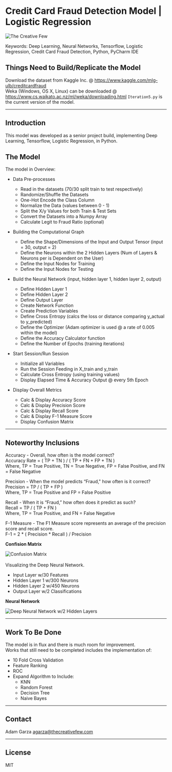 # Credit Card Fraud Detection Model  |  Logistic Regression

![The Creative Few](http://thecreativefew.com/assets/images/creative_few_logo.svg)

Keywords: Deep Learning, Neural Networks, Tensorflow, Logistic Regression, Credit Card Fraud Detection, Python, PyCharm IDE

## Things Need to Build/Replicate the Model
Download the dataset from Kaggle Inc. @ https://www.kaggle.com/mlg-ulb/creditcardfraud <br />
Weka (Windows, OS X, Linux) can be downloaded @ https://www.cs.waikato.ac.nz/ml/weka/downloading.html
`Iteration5.py` is the current version of the model. <br />

---

## Introduction
This model was developed as a senior project build, implementing Deep Learning, Tensorflow, Logistic Regression, in Python.

## The Model
The model in Overview:
  - Data Pre-processes
    - Read in the datasets (70/30 split train to test respectively) 
    - Randomize/Shuffle the Datasets
    - One-Hot Encode the Class Column
    - Normalize the Data (values between 0 - 1)
    - Split the X/y Values for both Train & Test Sets
    - Convert the Datasets into a Numpy Array
    - Calculate Legit to Fraud Ratio (optional)

  - Building the Computational Graph
    - Define the Shape/Dimensions of the Input and Output Tensor (input = 30, output = 2)
    - Define the Neurons within the 2 Hidden Layers (Num of Layers & Neurons per is Dependent on the User)
    - Define the Input Nodes for Training
    - Define the Input Nodes for Testing
    
  - Build the Neural Network (input, hidden layer 1, hidden layer 2, output)
    - Define Hidden Layer 1
    - Define Hidden Layer 2
    - Define Output Layer
    - Create Network Function
    - Create Prediction Variables
    - Define Cross Entropy (calcs the loss or distance comparing y_actual to y_predicted)
    - Define the Optimizer (Adam optimizer is used @ a rate of 0.005 within the model)
    - Define the Accuracy Calculator function
    - Define the Number of Epochs (training iterations)
    
 - Start Session/Run Session
   - Initialize all Variables
   - Run the Session Feeding in X_train and y_train
   - Calculate Cross Entropy (using training values)
   - Display Elapsed Time & Accuracy Output @ every 5th Epoch
 
 - Display Overall Metrics
   - Calc & Display Accuracy Score
   - Calc & Display Precision Score
   - Calc & Display Recall Score
   - Calc & Display F-1 Measure Score
   - Display Confusion Matrix

---

## Noteworthy Inclusions
Accuracy - Overall, how often is the model correct?<br />
Accuracy Rate = ( TP + TN ) / ( TP + FN + FP + TN )<br />
Where, TP = True Positive, TN = True Negative, FP = False Positive, and FN = False Negative 

Precision - When the model predicts “Fraud," how often is it correct?<br />
Precision = TP / ( TP + FP )<br />
Where, TP = True Positive and FP = False Positive

Recall - When it is “Fraud,” how often does it predict as such?<br />
Recall = TP / ( TP + FN )<br />
Where, TP = True Positive, and FN = False Negative

F-1 Measure - The F1 Measure score represents an average of the precision score and recall score.<br />
F-1 = 2 * ( Precision * Recall ) / Precision 
 
 **Confision Matrix**
 
![Confusion Matrix](http://thecreativefew.com/assets/images/matrix.svg)
<br />
<br />
Visualizing the Deep Neural Network.
 - Input Layer w/30 Features
 - Hidden Layer 1 w/300 Neurons
 - Hidden Layer 2 w/450 Neurons
 - Output Layer w/2 Classifications

 **Neural Network**
 
![Deep Neural Network w/2 Hidden Layers](http://thecreativefew.com/assets/images/neural_network.svg)

---

## Work To Be Done
The model is in flux and there is much room for improvement. <br />
Works that still need to be completed includes the implementation of:
  - 10 Fold Cross Validation
  - Feature Ranking
  - ROC
  - Expand Algorithm to Include:
    - KNN
    - Random Forest
    - Decision Tree
    - Naive Bayes

---

## Contact
Adam Garza
agarza@thecreativefew.com

---
License
----

MIT
